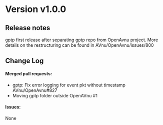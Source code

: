 # Version v1.0.0

## Release notes
gptp first release after separating gptp repo from OpenAvnu project.
More details on the restructuring can be found in AVnu/OpenAvnu/issues/800

## Change Log
#### Merged pull requests:
* gptp: Fix error logging for event pkt without timestamp AVnu/OpenAvnu#827
* Moving gptp folder outside OpenAVnu #1

#### Issues:
None
